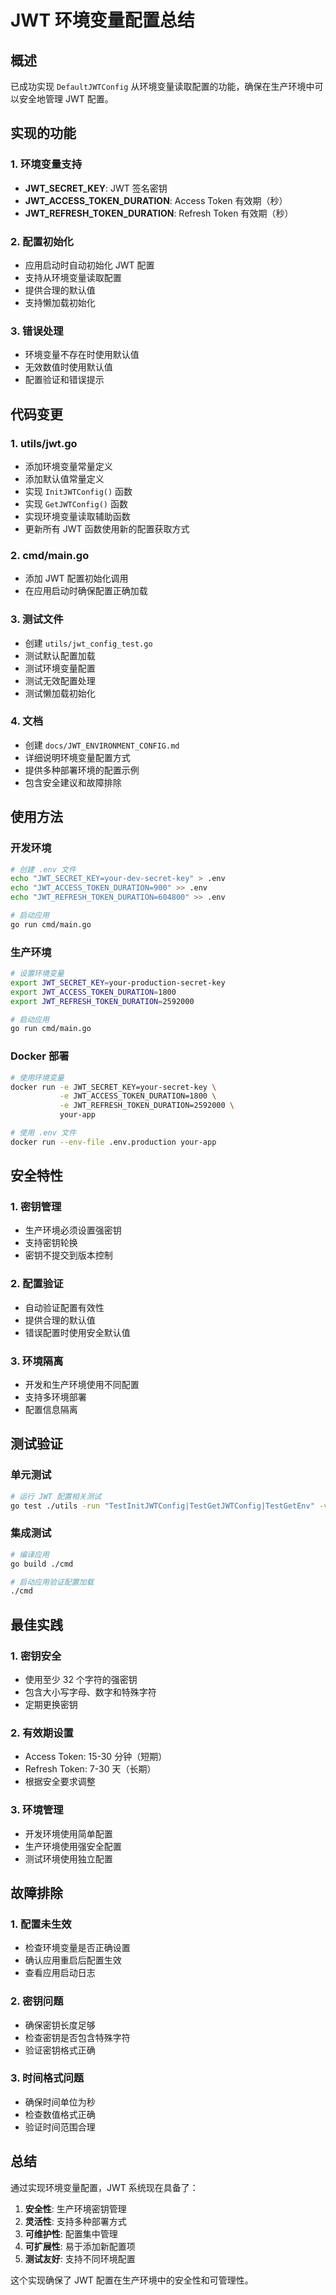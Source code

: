 # JWT 环境变量配置总结

## 概述

已成功实现 `DefaultJWTConfig` 从环境变量读取配置的功能，确保在生产环境中可以安全地管理 JWT 配置。

## 实现的功能

### 1. 环境变量支持
- **JWT_SECRET_KEY**: JWT 签名密钥
- **JWT_ACCESS_TOKEN_DURATION**: Access Token 有效期（秒）
- **JWT_REFRESH_TOKEN_DURATION**: Refresh Token 有效期（秒）

### 2. 配置初始化
- 应用启动时自动初始化 JWT 配置
- 支持从环境变量读取配置
- 提供合理的默认值
- 支持懒加载初始化

### 3. 错误处理
- 环境变量不存在时使用默认值
- 无效数值时使用默认值
- 配置验证和错误提示

## 代码变更

### 1. utils/jwt.go
- 添加环境变量常量定义
- 添加默认值常量定义
- 实现 `InitJWTConfig()` 函数
- 实现 `GetJWTConfig()` 函数
- 实现环境变量读取辅助函数
- 更新所有 JWT 函数使用新的配置获取方式

### 2. cmd/main.go
- 添加 JWT 配置初始化调用
- 在应用启动时确保配置正确加载

### 3. 测试文件
- 创建 `utils/jwt_config_test.go`
- 测试默认配置加载
- 测试环境变量配置
- 测试无效配置处理
- 测试懒加载初始化

### 4. 文档
- 创建 `docs/JWT_ENVIRONMENT_CONFIG.md`
- 详细说明环境变量配置方式
- 提供多种部署环境的配置示例
- 包含安全建议和故障排除

## 使用方法

### 开发环境
```bash
# 创建 .env 文件
echo "JWT_SECRET_KEY=your-dev-secret-key" > .env
echo "JWT_ACCESS_TOKEN_DURATION=900" >> .env
echo "JWT_REFRESH_TOKEN_DURATION=604800" >> .env

# 启动应用
go run cmd/main.go
```

### 生产环境
```bash
# 设置环境变量
export JWT_SECRET_KEY=your-production-secret-key
export JWT_ACCESS_TOKEN_DURATION=1800
export JWT_REFRESH_TOKEN_DURATION=2592000

# 启动应用
go run cmd/main.go
```

### Docker 部署
```bash
# 使用环境变量
docker run -e JWT_SECRET_KEY=your-secret-key \
           -e JWT_ACCESS_TOKEN_DURATION=1800 \
           -e JWT_REFRESH_TOKEN_DURATION=2592000 \
           your-app

# 使用 .env 文件
docker run --env-file .env.production your-app
```

## 安全特性

### 1. 密钥管理
- 生产环境必须设置强密钥
- 支持密钥轮换
- 密钥不提交到版本控制

### 2. 配置验证
- 自动验证配置有效性
- 提供合理的默认值
- 错误配置时使用安全默认值

### 3. 环境隔离
- 开发和生产环境使用不同配置
- 支持多环境部署
- 配置信息隔离

## 测试验证

### 单元测试
```bash
# 运行 JWT 配置相关测试
go test ./utils -run "TestInitJWTConfig|TestGetJWTConfig|TestGetEnv" -v
```

### 集成测试
```bash
# 编译应用
go build ./cmd

# 启动应用验证配置加载
./cmd
```

## 最佳实践

### 1. 密钥安全
- 使用至少 32 个字符的强密钥
- 包含大小写字母、数字和特殊字符
- 定期更换密钥

### 2. 有效期设置
- Access Token: 15-30 分钟（短期）
- Refresh Token: 7-30 天（长期）
- 根据安全要求调整

### 3. 环境管理
- 开发环境使用简单配置
- 生产环境使用强安全配置
- 测试环境使用独立配置

## 故障排除

### 1. 配置未生效
- 检查环境变量是否正确设置
- 确认应用重启后配置生效
- 查看应用启动日志

### 2. 密钥问题
- 确保密钥长度足够
- 检查密钥是否包含特殊字符
- 验证密钥格式正确

### 3. 时间格式问题
- 确保时间单位为秒
- 检查数值格式正确
- 验证时间范围合理

## 总结

通过实现环境变量配置，JWT 系统现在具备了：

1. **安全性**: 生产环境密钥管理
2. **灵活性**: 支持多种部署方式
3. **可维护性**: 配置集中管理
4. **可扩展性**: 易于添加新配置项
5. **测试友好**: 支持不同环境配置

这个实现确保了 JWT 配置在生产环境中的安全性和可管理性。 
